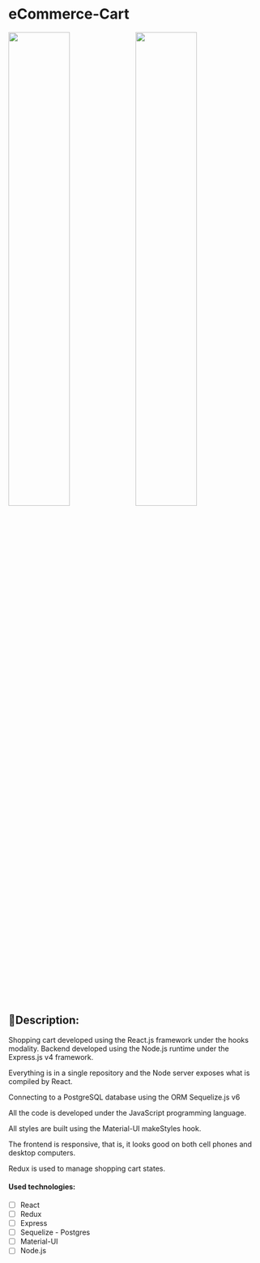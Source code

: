 # eCommerce-Cart

<img src="https://github.com/juangoicochea/eCommerce-Cart/assets/84482789/d86ac6f1-9680-44be-b983-9fdbd39af2e8" width="49%"></img>
<img src="https://github.com/juangoicochea/eCommerce-Cart/assets/84482789/07fb341a-9807-42cc-9b62-528611f464bc" width="49%"></img> 

## 📝Description:

Shopping cart developed using the React.js framework under the hooks modality. Backend developed using the Node.js runtime under the Express.js v4 framework.

Everything is in a single repository and the Node server exposes what is compiled by React.

Connecting to a PostgreSQL database using the ORM Sequelize.js v6

All the code is developed under the JavaScript programming language.

All styles are built using the Material-UI makeStyles hook.

The frontend is responsive, that is, it looks good on both cell phones and desktop computers.

Redux is used to manage shopping cart states.

#### Used technologies:
- [ ] React
- [ ] Redux
- [ ] Express
- [ ] Sequelize - Postgres
- [ ] Material-UI
- [ ] Node.js
